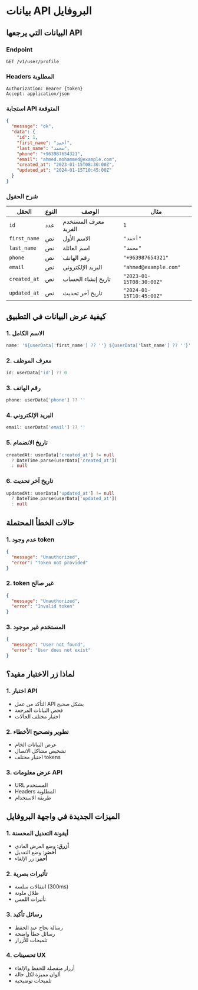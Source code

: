 # بيانات API البروفايل

## البيانات التي يرجعها API

### Endpoint
```
GET /v1/user/profile
```

### Headers المطلوبة
```
Authorization: Bearer {token}
Accept: application/json
```

### استجابة API المتوقعة
```json
{
  "message": "ok",
  "data": {
    "id": 1,
    "first_name": "أحمد",
    "last_name": "محمد",
    "phone": "+963987654321",
    "email": "ahmed.mohammed@example.com",
    "created_at": "2023-01-15T08:30:00Z",
    "updated_at": "2024-01-15T10:45:00Z"
  }
}
```

### شرح الحقول

| الحقل | النوع | الوصف | مثال |
|-------|------|--------|------|
| `id` | عدد | معرف المستخدم الفريد | `1` |
| `first_name` | نص | الاسم الأول | `"أحمد"` |
| `last_name` | نص | اسم العائلة | `"محمد"` |
| `phone` | نص | رقم الهاتف | `"+963987654321"` |
| `email` | نص | البريد الإلكتروني | `"ahmed@example.com"` |
| `created_at` | نص | تاريخ إنشاء الحساب | `"2023-01-15T08:30:00Z"` |
| `updated_at` | نص | تاريخ آخر تحديث | `"2024-01-15T10:45:00Z"` |

## كيفية عرض البيانات في التطبيق

### 1. الاسم الكامل
```dart
name: '${userData['first_name'] ?? ''} ${userData['last_name'] ?? ''}'
```

### 2. معرف الموظف
```dart
id: userData['id'] ?? 0
```

### 3. رقم الهاتف
```dart
phone: userData['phone'] ?? ''
```

### 4. البريد الإلكتروني
```dart
email: userData['email'] ?? ''
```

### 5. تاريخ الانضمام
```dart
createdAt: userData['created_at'] != null
  ? DateTime.parse(userData['created_at'])
  : null
```

### 6. تاريخ آخر تحديث
```dart
updatedAt: userData['updated_at'] != null
  ? DateTime.parse(userData['updated_at'])
  : null
```

## حالات الخطأ المحتملة

### 1. عدم وجود token
```json
{
  "message": "Unauthorized",
  "error": "Token not provided"
}
```

### 2. token غير صالح
```json
{
  "message": "Unauthorized", 
  "error": "Invalid token"
}
```

### 3. المستخدم غير موجود
```json
{
  "message": "User not found",
  "error": "User does not exist"
}
```

## لماذا زر الاختبار مفيد؟

### 1. اختبار API
- التأكد من عمل API بشكل صحيح
- فحص البيانات المرجعة
- اختبار مختلف الحالات

### 2. تطوير وتصحيح الأخطاء
- عرض البيانات الخام
- تشخيص مشاكل الاتصال
- اختبار مختلف tokens

### 3. عرض معلومات API
- URL المستخدم
- Headers المطلوبة
- طريقة الاستخدام

## الميزات الجديدة في واجهة البروفايل

### 1. أيقونة التعديل المحسنة
- **أزرق**: وضع العرض العادي
- **أخضر**: وضع التعديل
- **أحمر**: زر الإلغاء

### 2. تأثيرات بصرية
- انتقالات سلسة (300ms)
- ظلال ملونة
- تأثيرات اللمس

### 3. رسائل تأكيد
- رسالة نجاح عند الحفظ
- رسائل خطأ واضحة
- تلميحات للأزرار

### 4. تحسينات UX
- أزرار منفصلة للحفظ والإلغاء
- ألوان مميزة لكل حالة
- تلميحات توضيحية
